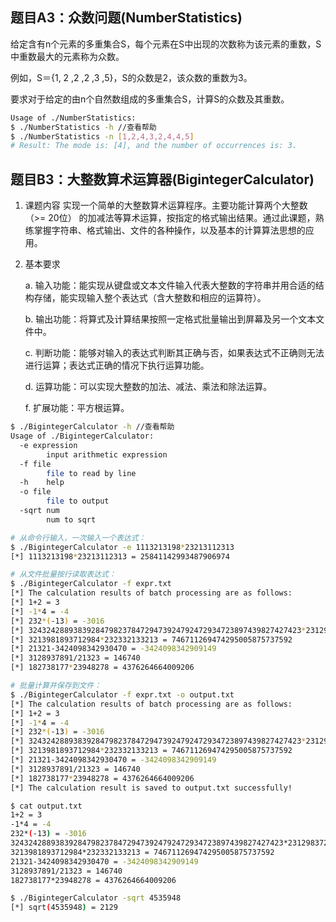 ## 题目A3：众数问题(NumberStatistics)

给定含有n个元素的多重集合S，每个元素在S中出现的次数称为该元素的重数，S中重数最大的元素称为众数。


例如，S＝{1, 2 ,2 ,2 ,3 ,5}，S的众数是2，该众数的重数为3。


要求对于给定的由n个自然数组成的多重集合S，计算S的众数及其重数。


```bash
Usage of ./NumberStatistics:
$ ./NumberStatistics -h //查看帮助
$ ./NumberStatistics -n [1,2,4,3,2,4,4,5]
# Result: The mode is: [4], and the number of occurrences is: 3.
```


## 题目B3：大整数算术运算器(BigintegerCalculator)

1. 课题内容
实现一个简单的大整数算术运算程序。主要功能计算两个大整数（>= 20位）
的加减法等算术运算，按指定的格式输出结果。通过此课题，熟练掌握字符串、格式输出、文件的各种操作，以及基本的计算算法思想的应用。

2. 基本要求

    a. 输入功能：能实现从键盘或文本文件输入代表大整数的字符串并用合适的结构存储，能实现输入整个表达式（含大整数和相应的运算符）。

    b. 输出功能：将算式及计算结果按照一定格式批量输出到屏幕及另一个文本文件中。

    c. 判断功能：能够对输入的表达式判断其正确与否，如果表达式不正确则无法进行运算；表达式正确的情况下执行运算功能。

    d. 运算功能：可以实现大整数的加法、减法、乘法和除法运算。

    f. 扩展功能：平方根运算。


```bash
$ ./BigintegerCalculator -h //查看帮助
Usage of ./BigintegerCalculator:
  -e expression
    	input arithmetic expression
  -f file
    	file to read by line
  -h	help
  -o file
    	file to output
  -sqrt num
    	num to sqrt

# 从命令行输入，一次输入一个表达式：
$ ./BigintegerCalculator -e 1113213198*23213112313
[*] 1113213198*23213112313 = 25841142993487906974

# 从文件批量按行读取表达式：
$ ./BigintegerCalculator -f expr.txt 
[*] The calculation results of batch processing are as follows:
[*] 1+2 = 3
[*] -1*4 = -4
[*] 232*(-13) = -3016
[*] 3243242889383928479823784729473924792472934723897439827427423*2312983721482394732947238947394723894723974983 = 7501568007958553580368082832698794337553522619705250586073258960947910590062333631450180101750453500158809
[*] 3213981893712984*232332133213 = 746711269474295005875737592
[*] 21321-3424098342930470 = -3424098342909149
[*] 3128937891/21323 = 146740
[*] 182738177*23948278 = 4376264664009206

# 批量计算并保存到文件：
$ ./BigintegerCalculator -f expr.txt -o output.txt
[*] The calculation results of batch processing are as follows:
[*] 1+2 = 3
[*] -1*4 = -4
[*] 232*(-13) = -3016
[*] 3243242889383928479823784729473924792472934723897439827427423*2312983721482394732947238947394723894723974983 = 7501568007958553580368082832698794337553522619705250586073258960947910590062333631450180101750453500158809
[*] 3213981893712984*232332133213 = 746711269474295005875737592
[*] 21321-3424098342930470 = -3424098342909149
[*] 3128937891/21323 = 146740
[*] 182738177*23948278 = 4376264664009206
[*] The calculation result is saved to output.txt successfully!

$ cat output.txt 
1+2 = 3
-1*4 = -4
232*(-13) = -3016
3243242889383928479823784729473924792472934723897439827427423*2312983721482394732947238947394723894723974983 = 7501568007958553580368082832698794337553522619705250586073258960947910590062333631450180101750453500158809
3213981893712984*232332133213 = 746711269474295005875737592
21321-3424098342930470 = -3424098342909149
3128937891/21323 = 146740
182738177*23948278 = 4376264664009206

$ ./BigintegerCalculator -sqrt 4535948                                                  
[*] sqrt(4535948) = 2129

